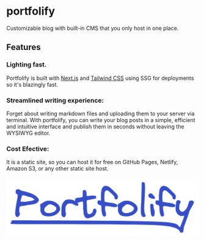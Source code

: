 # portfolify
Customizable blog with built-in CMS that you only host in one place.

## Features

### Lighting fast.

Portfolify is built with [Next.js](https://nextjs.org/) and [Tailwind CSS](https://tailwindcss.com/) using SSG for deployments so it's blazingly fast.


### Streamlined writing experience: 
Forget about writing markdown files and uploading them to your server via terminal. With portfolify, you can write your blog posts in a simple, efficient and intuitive interface and publish them in seconds without leaving the WYSIWYG editor.

### Cost Efective: 
It is a static site, so you can host it for free on GitHub Pages, Netlify, Amazon S3, or any other static site host.


<p align="left">
<img src=".github/media/icon.png", width="600">
</p>